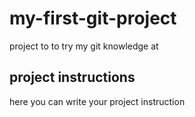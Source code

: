 # my-first-git-project
project to to try my git knowledge at
## project instructions
here you can write your project instruction
